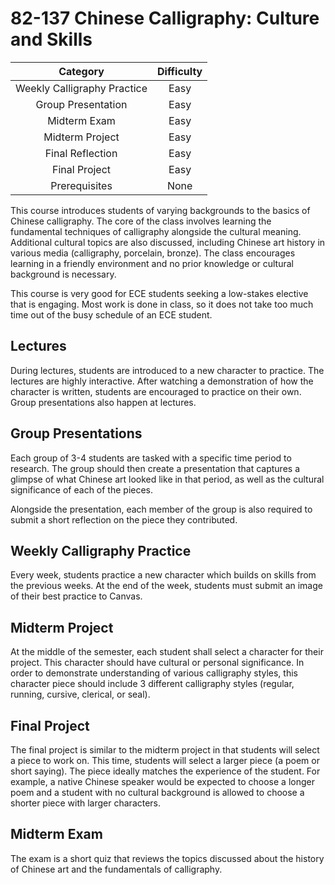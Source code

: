 # 82-137 Chinese Calligraphy: Culture and Skills

| Category |Difficulty  |
| :------: | :--------: |
| Weekly Calligraphy Practice | Easy |
| Group Presentation | Easy |
| Midterm Exam | Easy |
| Midterm Project | Easy |
| Final Reflection | Easy |
| Final Project | Easy |
| Prerequisites | None |

This course introduces students of varying backgrounds to the basics of Chinese calligraphy. The core of the class involves learning the fundamental techniques of calligraphy alongside the cultural meaning. Additional cultural topics are also discussed, including Chinese art history in various media (calligraphy, porcelain, bronze). The class encourages learning in a friendly environment and no prior knowledge or cultural background is necessary.

This course is very good for ECE students seeking a low-stakes elective that is engaging. Most work is done in class, so it does not take too much time out of the busy schedule of an ECE student.

## Lectures

During lectures, students are introduced to a new character to practice. The lectures are highly interactive. After watching a demonstration of how the character is written, students are encouraged to practice on their own. Group presentations also happen at lectures.

## Group Presentations

Each group of 3-4 students are tasked with a specific time period to research. The group should then create a presentation that captures a glimpse of what Chinese art looked like in that period, as well as the cultural significance of each of the pieces.

Alongside the presentation, each member of the group is also required to submit a short reflection on the piece they contributed.

## Weekly Calligraphy Practice

Every week, students practice a new character which builds on skills from the previous weeks. At the end of the week, students must submit an image of their best practice to Canvas.

## Midterm Project

At the middle of the semester, each student shall select a character for their project. This character should have cultural or personal significance. In order to demonstrate understanding of various calligraphy styles, this character piece should include 3 different calligraphy styles (regular, running, cursive, clerical, or seal).

## Final Project

The final project is similar to the midterm project in that students will select a piece to work on. This time, students will select a larger piece (a poem or short saying). The piece ideally matches the experience of the student. For example, a native Chinese speaker would be expected to choose a longer poem and a student with no cultural background is allowed to choose a shorter piece with larger characters.

## Midterm Exam

The exam is a short quiz that reviews the topics discussed about the history of Chinese art and the fundamentals of calligraphy.
